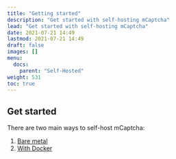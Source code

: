 ```yaml
---
title: "Getting started"
description: "Get started with self-hosting mCaptcha"
lead: "Get started with self-hosting mCaptcha"
date: 2021-07-21 14:49
lastmod: 2021-07-21 14:49
draft: false
images: []
menu:
  docs:
    parent: "Self-Hosted"
weight: 531
toc: true
---
```


## Get started

There are two main ways to self-host mCaptcha:

1. [Bare metal](./bare-metal)
2. [With Docker](./docker)

